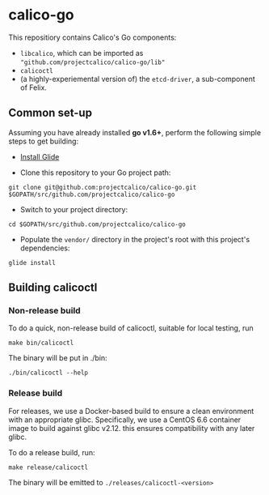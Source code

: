 # calico-go
This repositiory contains Calico's Go components:

- `libcalico`, which can be imported as `"github.com/projectcalico/calico-go/lib"`
- `calicoctl`
- (a highly-experiemental version of) the `etcd-driver`, a sub-component of Felix.

## Common set-up

Assuming you have already installed **go v1.6+**, perform the following simple steps to get building:

- [Install Glide](https://github.com/Masterminds/glide#install)

- Clone this repository to your Go project path: 
```
git clone git@github.com:projectcalico/calico-go.git $GOPATH/src/github.com/projectcalico/calico-go
```

- Switch to your project directory:
```
cd $GOPATH/src/github.com/projectcalico/calico-go
```

- Populate the `vendor/` directory in the project's root with this project's dependencies:
```
glide install
```

## Building calicoctl

### Non-release build
To do a quick, non-release build of calicoctl, suitable for local testing, run
```
make bin/calicoctl
```

The binary will be put in ./bin:
```
./bin/calicoctl --help
```

### Release build

For releases, we use a Docker-based build to ensure a clean environment with an appropriate glibc.  Specifically, we use a CentOS 6.6 container image to build against glibc v2.12.  this ensures compatibility with any later glibc.

To do a release build, run:
```
make release/calicoctl
```
The binary will be emitted to `./releases/calicoctl-<version>`
